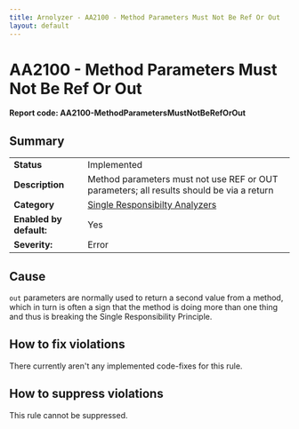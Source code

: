 ```yaml
---
title: Arnolyzer - AA2100 - Method Parameters Must Not Be Ref Or Out
layout: default
---
```

# AA2100 - Method Parameters Must Not Be Ref Or Out #
**Report code: AA2100-MethodParametersMustNotBeRefOrOut**

## Summary ##
<table>
<tr>
  <td><strong>Status</strong></td>
  <td>Implemented</td>
</tr>
<tr>
  <td><strong>Description</strong></td>
  <td>Method parameters must not use REF or OUT parameters; all results should be via a return</td>
</tr>
<tr>
  <td><strong>Category</strong></td>
  <td><a href="SingleResponsibiltyAnalyzers.html">Single Responsibilty Analyzers</a></td>
</tr>
<tr>
  <td><strong>Enabled by default:</strong></td>
  <td>Yes</td>
</tr>
<tr>
  <td><strong>Severity:</strong></td>
  <td>Error</td>
</tr>
</table>

## Cause ##

`out` parameters are normally used to return a second value from a method, which in turn is often a sign that the method is
doing more than one thing and thus is breaking the Single Responsibility Principle.

## How to fix violations ##

There currently aren't any implemented code-fixes for this rule.

## How to suppress violations ##

This rule cannot be suppressed.

